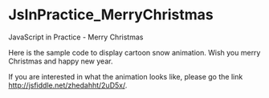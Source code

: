 JsInPractice_MerryChristmas
============

JavaScript in Practice - Merry Christmas

Here is the sample code to display cartoon snow animation. Wish you merry Christmas and happy new year.

If you are interested in what the animation looks like, please go the link http://jsfiddle.net/zhedahht/2uD5x/.
